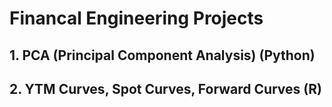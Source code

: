 # Financal Engineering Projects
## 1. PCA (Principal Component Analysis) (Python)
## 2. YTM Curves, Spot Curves, Forward Curves (R)

